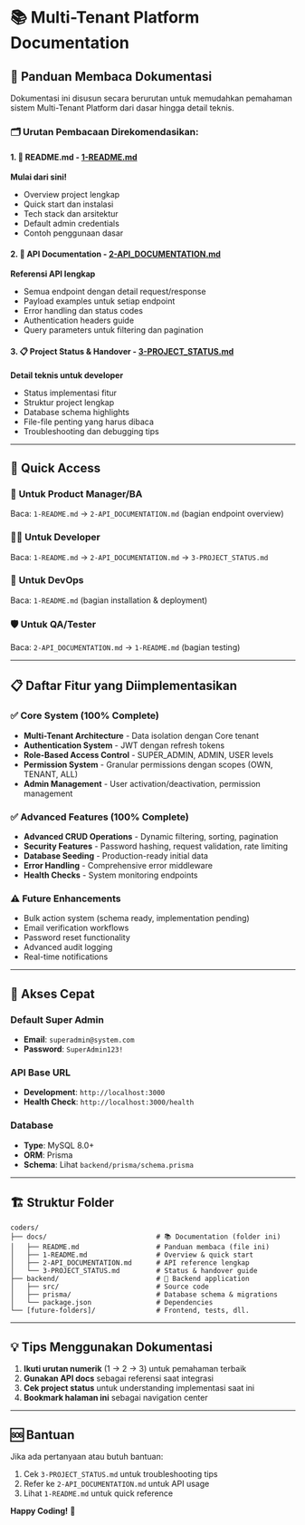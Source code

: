 # 📚 Multi-Tenant Platform Documentation

## 📖 Panduan Membaca Dokumentasi

Dokumentasi ini disusun secara berurutan untuk memudahkan pemahaman sistem Multi-Tenant Platform dari dasar hingga detail teknis.

### 🗂️ Urutan Pembacaan Direkomendasikan:

#### **1. 📖 README.md** - **[1-README.md](./1-README.md)**
**Mulai dari sini!**
- Overview project lengkap
- Quick start dan instalasi
- Tech stack dan arsitektur
- Default admin credentials
- Contoh penggunaan dasar

#### **2. 🔌 API Documentation** - **[2-API_DOCUMENTATION.md](./2-API_DOCUMENTATION.md)**
**Referensi API lengkap**
- Semua endpoint dengan detail request/response
- Payload examples untuk setiap endpoint
- Error handling dan status codes
- Authentication headers guide
- Query parameters untuk filtering dan pagination

#### **3. 📋 Project Status & Handover** - **[3-PROJECT_STATUS.md](./3-PROJECT_STATUS.md)**
**Detail teknis untuk developer**
- Status implementasi fitur
- Struktur project lengkap
- Database schema highlights
- File-file penting yang harus dibaca
- Troubleshooting dan debugging tips

---

## 🚀 Quick Access

### 🎯 **Untuk Product Manager/BA**
Baca: `1-README.md` → `2-API_DOCUMENTATION.md` (bagian endpoint overview)

### 👨‍💻 **Untuk Developer**
Baca: `1-README.md` → `2-API_DOCUMENTATION.md` → `3-PROJECT_STATUS.md`

### 🔧 **Untuk DevOps**
Baca: `1-README.md` (bagian installation & deployment)

### 🛡️ **Untuk QA/Tester**
Baca: `2-API_DOCUMENTATION.md` → `1-README.md` (bagian testing)

---

## 📋 Daftar Fitur yang Diimplementasikan

### ✅ **Core System (100% Complete)**
- **Multi-Tenant Architecture** - Data isolation dengan Core tenant
- **Authentication System** - JWT dengan refresh tokens
- **Role-Based Access Control** - SUPER_ADMIN, ADMIN, USER levels
- **Permission System** - Granular permissions dengan scopes (OWN, TENANT, ALL)
- **Admin Management** - User activation/deactivation, permission management

### ✅ **Advanced Features (100% Complete)**
- **Advanced CRUD Operations** - Dynamic filtering, sorting, pagination
- **Security Features** - Password hashing, request validation, rate limiting
- **Database Seeding** - Production-ready initial data
- **Error Handling** - Comprehensive error middleware
- **Health Checks** - System monitoring endpoints

### ⚠️ **Future Enhancements**
- Bulk action system (schema ready, implementation pending)
- Email verification workflows
- Password reset functionality
- Advanced audit logging
- Real-time notifications

---

## 🔑 Akses Cepat

### **Default Super Admin**
- **Email**: `superadmin@system.com`
- **Password**: `SuperAdmin123!`

### **API Base URL**
- **Development**: `http://localhost:3000`
- **Health Check**: `http://localhost:3000/health`

### **Database**
- **Type**: MySQL 8.0+
- **ORM**: Prisma
- **Schema**: Lihat `backend/prisma/schema.prisma`

---

## 🏗️ Struktur Folder

```
coders/
├── docs/                           # 📚 Documentation (folder ini)
│   ├── README.md                   # Panduan membaca (file ini)
│   ├── 1-README.md                 # Overview & quick start
│   ├── 2-API_DOCUMENTATION.md      # API reference lengkap
│   └── 3-PROJECT_STATUS.md         # Status & handover guide
├── backend/                        # 🔧 Backend application
│   ├── src/                        # Source code
│   ├── prisma/                     # Database schema & migrations
│   └── package.json                # Dependencies
└── [future-folders]/               # Frontend, tests, dll.
```

---

## 💡 Tips Menggunakan Dokumentasi

1. **Ikuti urutan numerik** (1 → 2 → 3) untuk pemahaman terbaik
2. **Gunakan API docs** sebagai referensi saat integrasi
3. **Cek project status** untuk understanding implementasi saat ini
4. **Bookmark halaman ini** sebagai navigation center

---

## 🆘 Bantuan

Jika ada pertanyaan atau butuh bantuan:
1. Cek `3-PROJECT_STATUS.md` untuk troubleshooting tips
2. Refer ke `2-API_DOCUMENTATION.md` untuk API usage
3. Lihat `1-README.md` untuk quick reference

**Happy Coding!** 🚀
